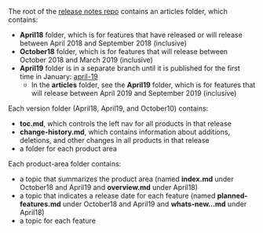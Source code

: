 The root of the [release notes repo](https://github.com/MicrosoftDocs/BusinessApplication-ReleaseNotes) contains an articles folder, which contains: 
- **April18** folder, which is for features that have released or will release between April 2018 and September 2018 (inclusive)
- **October18** folder, which is for features that will release between October 2018 and March 2019 (inclusive)
- **April19** folder is in a separate branch until it is published for the first time in January: [april-19](https://github.com/MicrosoftDocs/BusinessApplication-ReleaseNotes/tree/april-19/articles/April19)
	- In the **articles** folder, see the **April19** folder, which is for features that will release between April 2019 and September 2019 (inclusive)


Each version folder (April18, April19, and October10) contains:
- **toc.md**, which controls the left nav for all products in that release
- **change-history.md**, which contains information about additions, deletions, and other changes in all products in that release
- a folder for each product area


Each product-area folder contains:
- a topic that summarizes the product area (named **index.md** under October18 and April19 and **overview.md** under April18)
- a topic that indicates a release date for each feature (named **planned-features.md** under October18 and April19 and **whats-new…md** under April18)
- a topic for each feature
